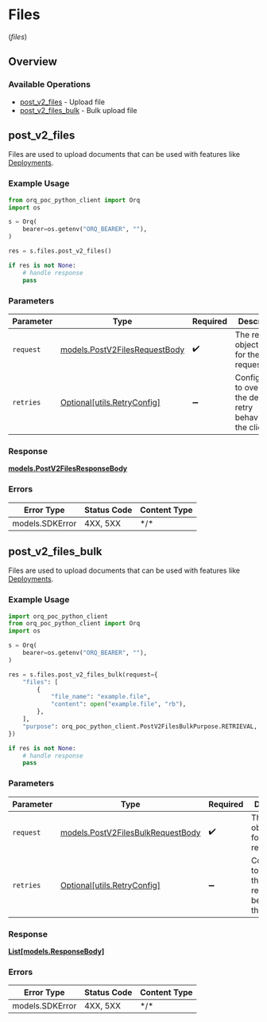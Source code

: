 # Files
(*files*)

## Overview

### Available Operations

* [post_v2_files](#post_v2_files) - Upload file
* [post_v2_files_bulk](#post_v2_files_bulk) - Bulk upload file

## post_v2_files

Files are used to upload documents that can be used with features like [Deployments](https://docs.orq.ai/reference/post_v2-deployments-get-config).

### Example Usage

```python
from orq_poc_python_client import Orq
import os

s = Orq(
    bearer=os.getenv("ORQ_BEARER", ""),
)

res = s.files.post_v2_files()

if res is not None:
    # handle response
    pass

```

### Parameters

| Parameter                                                               | Type                                                                    | Required                                                                | Description                                                             |
| ----------------------------------------------------------------------- | ----------------------------------------------------------------------- | ----------------------------------------------------------------------- | ----------------------------------------------------------------------- |
| `request`                                                               | [models.PostV2FilesRequestBody](../../models/postv2filesrequestbody.md) | :heavy_check_mark:                                                      | The request object to use for the request.                              |
| `retries`                                                               | [Optional[utils.RetryConfig]](../../models/utils/retryconfig.md)        | :heavy_minus_sign:                                                      | Configuration to override the default retry behavior of the client.     |

### Response

**[models.PostV2FilesResponseBody](../../models/postv2filesresponsebody.md)**

### Errors

| Error Type      | Status Code     | Content Type    |
| --------------- | --------------- | --------------- |
| models.SDKError | 4XX, 5XX        | \*/\*           |

## post_v2_files_bulk

Files are used to upload documents that can be used with features like [Deployments](https://docs.orq.ai/reference/post_v2-deployments-get-config).

### Example Usage

```python
import orq_poc_python_client
from orq_poc_python_client import Orq
import os

s = Orq(
    bearer=os.getenv("ORQ_BEARER", ""),
)

res = s.files.post_v2_files_bulk(request={
    "files": [
        {
            "file_name": "example.file",
            "content": open("example.file", "rb"),
        },
    ],
    "purpose": orq_poc_python_client.PostV2FilesBulkPurpose.RETRIEVAL,
})

if res is not None:
    # handle response
    pass

```

### Parameters

| Parameter                                                                       | Type                                                                            | Required                                                                        | Description                                                                     |
| ------------------------------------------------------------------------------- | ------------------------------------------------------------------------------- | ------------------------------------------------------------------------------- | ------------------------------------------------------------------------------- |
| `request`                                                                       | [models.PostV2FilesBulkRequestBody](../../models/postv2filesbulkrequestbody.md) | :heavy_check_mark:                                                              | The request object to use for the request.                                      |
| `retries`                                                                       | [Optional[utils.RetryConfig]](../../models/utils/retryconfig.md)                | :heavy_minus_sign:                                                              | Configuration to override the default retry behavior of the client.             |

### Response

**[List[models.ResponseBody]](../../models/.md)**

### Errors

| Error Type      | Status Code     | Content Type    |
| --------------- | --------------- | --------------- |
| models.SDKError | 4XX, 5XX        | \*/\*           |